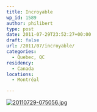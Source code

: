 ```yaml
---
title: Incroyable
wp_id: 1589
author: philibert
type: post
date: 2011-07-29T23:52:27+00:00
draft: false
url: /2011/07/incroyable/
categories:
  - Quebec, QC
residency:
  - Canada
locations:
  - Montréal

---
```

[<img src="/uploads/2011/07/20110729-075056.jpg" alt="20110729-075056.jpg" class="alignnone size-full" />][1]

 [1]: /uploads/2011/07/20110729-075056.jpg